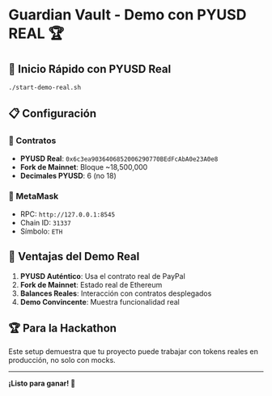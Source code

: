 # Guardian Vault - Demo con PYUSD REAL 🏆

## 🚀 Inicio Rápido con PYUSD Real

```bash
./start-demo-real.sh
```

## 📋 Configuración

### 🔗 Contratos
- **PYUSD Real**: `0x6c3ea9036406852006290770BEdFcAbA0e23A0e8`
- **Fork de Mainnet**: Bloque ~18,500,000
- **Decimales PYUSD**: 6 (no 18)

### 🔧 MetaMask
- RPC: `http://127.0.0.1:8545`
- Chain ID: `31337`
- Símbolo: `ETH`

## 🎯 Ventajas del Demo Real

1. **PYUSD Auténtico**: Usa el contrato real de PayPal
2. **Fork de Mainnet**: Estado real de Ethereum
3. **Balances Reales**: Interacción con contratos desplegados
4. **Demo Convincente**: Muestra funcionalidad real

## 🏆 Para la Hackathon

Este setup demuestra que tu proyecto puede trabajar con tokens reales en producción, no solo con mocks.

---

**¡Listo para ganar! 🚀**